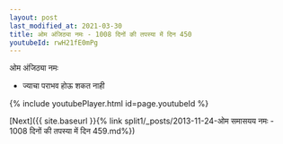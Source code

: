 ```yaml
---
layout: post
last_modified_at: 2021-03-30
title: ओम अंजिठ्या नमः - 1008 दिनों की तपस्या में दिन 450
youtubeId: rwH21fE0mPg
---
```

 
 
 ओम अंजिठ्या नमः  
 
 -  ज्याचा पराभव होऊ शकत नाही 
 
  
 
  
 
 
 
 
 
 


{% include youtubePlayer.html id=page.youtubeId %}
 
[Next]({{ site.baseurl }}{% link  split1/_posts/2013-11-24-ओम समासयय नमः - 1008 दिनों की तपस्या में दिन 459.md%})
 
